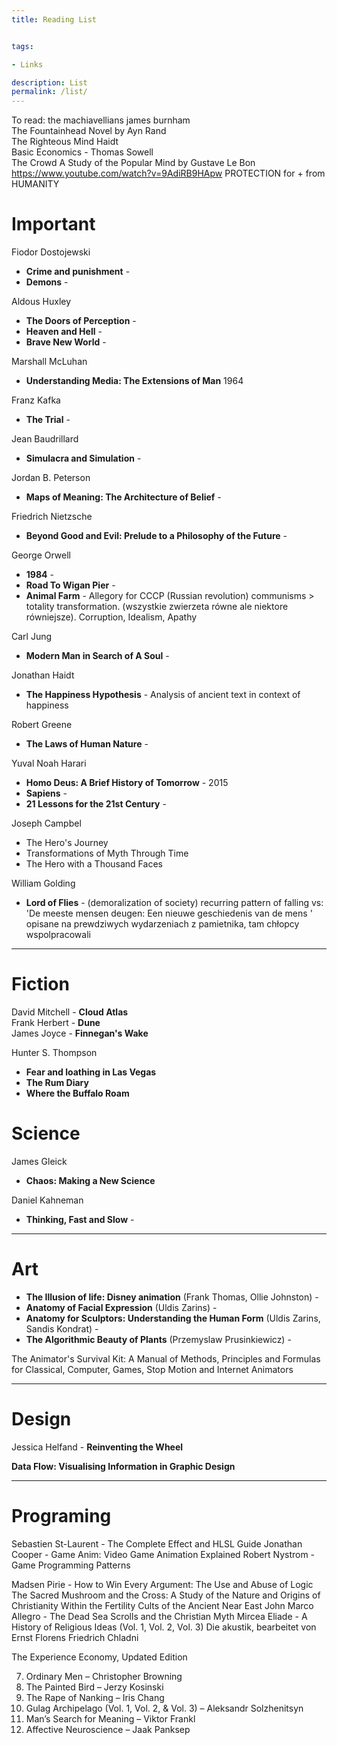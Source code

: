 ```yaml
---
title: Reading List


tags:

- Links

description: List
permalink: /list/
---
```



To read:
the machiavellians james burnham    
The Fountainhead Novel by Ayn Rand   
The Righteous Mind Haidt  
Basic Economics - Thomas Sowell     
The Crowd A Study of the Popular Mind by Gustave Le Bon  
https://www.youtube.com/watch?v=9AdiRB9HApw  PROTECTION for + from HUMANITY   
# Important

Fiodor Dostojewski
- **Crime and punishment** -
- **Demons** -   

Aldous Huxley
- **The Doors of Perception** -   
- **Heaven and Hell** -  
- **Brave New World** -  

Marshall McLuhan
- **Understanding Media: The Extensions of Man** 1964

Franz Kafka
- **The Trial** -  

Jean Baudrillard
- **Simulacra and Simulation**  -

Jordan B. Peterson
- **Maps of Meaning: The Architecture of Belief** -

Friedrich Nietzsche
- **Beyond Good and Evil: Prelude to a Philosophy of the Future** -

George Orwell
- **1984** -  
- **Road To Wigan Pier** -   
- **Animal Farm** - Allegory for CCCP (Russian revolution)  communisms > totality transformation. (wszystkie zwierzeta równe ale niektore równiejsze). Corruption, Idealism, Apathy


Carl Jung
-  **Modern Man in Search of A Soul** -   

Jonathan Haidt  
- **The Happiness Hypothesis** - Analysis of ancient text in context of happiness

Robert Greene
- **The Laws of Human Nature** -   

Yuval Noah Harari
- **Homo Deus: A Brief History of Tomorrow** - 2015
- **Sapiens** -
- **21 Lessons for the 21st Century** -


Joseph Campbel

- The Hero's Journey
- Transformations of Myth Through Time
- The Hero with a Thousand Faces

William Golding
- **Lord of Flies** - (demoralization of society) recurring pattern of falling vs: 'De meeste mensen deugen: Een nieuwe geschiedenis van de mens ' opisane na prewdziwych wydarzeniach z pamietnika, tam chłopcy wspolpracowali

---

# Fiction

David Mitchell - **Cloud Atlas**  
Frank Herbert - **Dune**    
James Joyce - **Finnegan's Wake**    

Hunter S. Thompson
- **Fear and loathing in Las Vegas**
- **The Rum Diary**
- **Where the Buffalo Roam**

# Science

James Gleick
- **Chaos: Making a New Science**

Daniel Kahneman
- **Thinking, Fast and Slow** -


---

# Art

- **The Illusion of life: Disney animation** (Frank Thomas, Ollie Johnston) -   
- **Anatomy of Facial Expression** (Uldis Zarins) -   
- **Anatomy for Sculptors: Understanding the Human Form** (Uldis Zarins, Sandis Kondrat) -    
- **The Algorithmic Beauty of Plants** (Przemyslaw Prusinkiewicz) -    

The Animator's Survival Kit: A Manual of Methods, Principles and Formulas for Classical, Computer, Games, Stop Motion and Internet Animators


---

# Design
Jessica Helfand - **Reinventing the Wheel**

**Data Flow: Visualising Information in Graphic Design**


---



# Programing

Sebastien St-Laurent - The Complete Effect and HLSL Guide
Jonathan Cooper - Game Anim: Video Game Animation Explained
Robert Nystrom - Game Programming Patterns‎


Madsen Pirie - How to Win Every Argument: The Use and Abuse of Logic  
The Sacred Mushroom and the Cross: A Study of the Nature and Origins of Christianity Within the Fertility Cults of the Ancient Near East
John Marco Allegro - The Dead Sea Scrolls and the Christian Myth
Mircea Eliade - A History of Religious Ideas (Vol. 1, Vol. 2, Vol. 3)
Die akustik, bearbeitet von Ernst Florens Friedrich Chladni   

The Experience Economy, Updated Edition




7. Ordinary Men – Christopher Browning
8. The Painted Bird – Jerzy Kosinski
9. The Rape of Nanking – Iris Chang
10. Gulag Archipelago (Vol. 1, Vol. 2, & Vol. 3) – Aleksandr Solzhenitsyn
11. Man’s Search for Meaning – Viktor Frankl
15. Affective Neuroscience – Jaak Panksep
